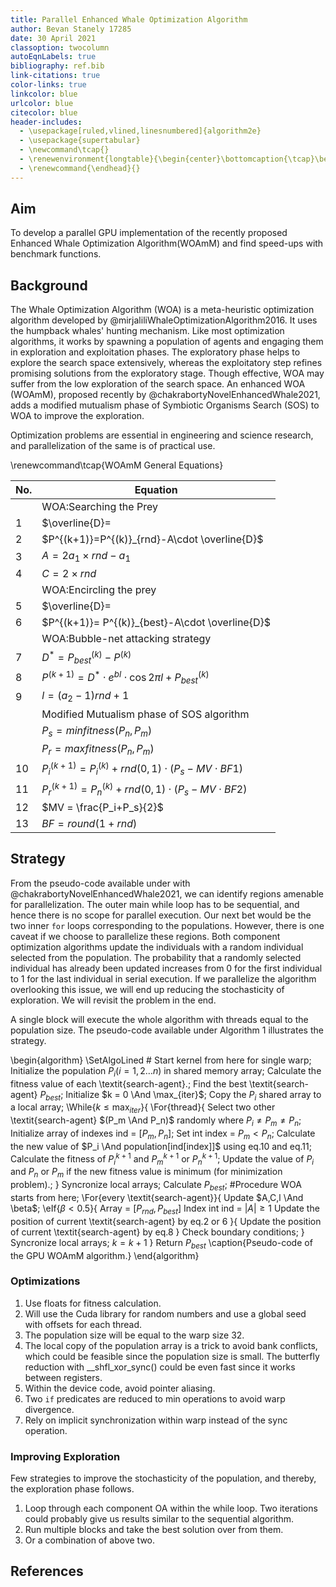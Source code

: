 ```yaml
---
title: Parallel Enhanced Whale Optimization Algorithm
author: Bevan Stanely 17285
date: 30 April 2021
classoption: twocolumn
autoEqnLabels: true
bibliography: ref.bib
link-citations: true
color-links: true
linkcolor: blue
urlcolor: blue
citecolor: blue
header-includes:
  - \usepackage[ruled,vlined,linesnumbered]{algorithm2e}
  - \usepackage{supertabular}
  - \newcommand\tcap{}
  - \renewenvironment{longtable}{\begin{center}\bottomcaption{\tcap}\begin{supertabular}}{\end{supertabular}\end{center}}
  - \renewcommand{\endhead}{}
---
```


## Aim

To develop a parallel GPU implementation of the recently proposed Enhanced Whale Optimization Algorithm(WOAmM) and find speed-ups with benchmark functions.

## Background

The Whale Optimization Algorithm (WOA) is a meta-heuristic optimization algorithm developed by @mirjaliliWhaleOptimizationAlgorithm2016. It uses the humpback whales' hunting mechanism. Like most optimization algorithms, it works by spawning a population of agents and engaging them in exploration and exploitation phases. The exploratory phase helps to explore the search space extensively, whereas the exploitatory step refines promising solutions from the exploratory stage.  Though effective, WOA may suffer from the low exploration of the search space. An enhanced WOA (WOAmM), proposed recently by @chakrabortyNovelEnhancedWhale2021, adds a modified mutualism phase of Symbiotic Organisms Search (SOS) to WOA to improve the exploration.

Optimization problems are essential in engineering and science research, and parallelization of the same is of practical use.

\renewcommand\tcap{WOAmM General Equations}

| No. | Equation                                        |
| --- | ----------------------------------------------- |
|     | WOA:Searching the Prey                              |
| 1   | $\overline{D}=| C\cdot P^{(k)}_{rnd}-P^{(k)}|$ |
| 2   | $P^{(k+1)}=P^{(k)}_{rnd}-A\cdot \overline{D}$   |
| 3   | $A = 2a_1 \times rnd - a_1$                     |
| 4   | $C = 2 \times rnd$                              |
|     | WOA:Encircling the prey                             |
| 5   | $\overline{D}=|C\cdot P^{(k)}_{best}-P^{(k)}|$ |
| 6   | $P^{(k+1)}= P^{(k)}_{best}-A\cdot \overline{D}$ |
|     | WOA:Bubble-net attacking strategy                   |
|7|$D^*= P^{(k)}_{best}-P^{(k)}$||
|8|$P^{(k+1)}= D^*\cdot e^{bl} \cdot \cos{2\pi l} + P^{(k)}_{best}$|
|9|$l = (a_2 - 1)rnd + 1$|
||Modified Mutualism phase of SOS algorithm|
||$P_s=min fitness(P_n,P_m)$|
||$P_r=max fitness(P_n,P_m)$|
|10|$P^{(k+1)}_i= P^{(k)}_i+rnd(0, 1)\cdot(P_s - MV\cdot BF1)$|
|11|$P^{(k+1)}_r= P^{(k)}_n+rnd(0, 1)\cdot(P_s - MV\cdot BF2)$|
|12|$MV = \frac{P_i+P_s}{2}$|
|13|$BF = round(1+rnd)$|

## Strategy

From the pseudo-code available under with @chakrabortyNovelEnhancedWhale2021, we can identify regions amenable for parallelization. The outer main while loop
 has to be sequential, and hence there is no scope for parallel execution. Our next bet would be the two inner `for` loops
 corresponding to the populations. However, there is one caveat if we choose to
 parallelize these regions. Both component optimization algorithms update the individuals with a random individual selected
 from the population. The probability that a randomly selected individual has already been updated increases from 0 for the
 first individual to 1 for the last individual in serial execution. If we parallelize the algorithm overlooking this issue,
 we will end up reducing the stochasticity of exploration. We will revisit the problem in the end.

A single block will execute the whole algorithm with threads equal to the population size. The pseudo-code available under Algorithm 1 illustrates the strategy.

\begin{algorithm}
\SetAlgoLined
 \# Start kernel from here for single warp\;
 Initialize the population $P_i(i = 1,2\ldots n)$ in shared memory array\;
 Calculate the fitness value of each \textit{search-agent}.\;
 Find the best \textit{search-agent} $P_{best}$\;
 Initialize $k = 0 \And \max_{iter}$\;
 Copy the $P_i$ shared array to a local array\;
 \While{$k \leq \max_{iter}$}{
    \For{thread}{
        Select two other \textit{search-agent} $(P_m \And P_n)$ randomly where $P_i \neq P_m \neq P_n$\;
        Initialize array of indexes ind = $[P_m,P_n]$\;
        Set int index = $P_m < P_n$\;
        Calculate the new value of $P_i \And population[ind[index]]$ using eq.10 and eq.11\;
        Calculate the fitness of $P_i^{k+1}$ and $P_m^{k+1}$ or $P_n^{k+1}$\;
        Update the value of $P_i$ and $P_n$ or $P_m$ if the new fitness value is minimum (for minimization problem).\;
    }
    Syncronize local arrays\;
    Calculate $P_{best}$\;
    \#Procedure WOA starts from here\;
    \For{every \textit{search-agent}}{
        Update $A,C,l \And \beta$\;
        \eIf{$\beta < 0.5$}{
            Array = $[P_{rnd},P_{best}]$
            Index int ind = $|A| \geq 1$
            Update the position of current \textit{search-agent} by eq.2 or 6
        }{
            Update the position of current \textit{search-agent} by eq.8
        }
        Check boundary conditions\;
    }
    Syncronize local arrays\;
    $k=k+1$
 }
 Return $P_{best}$
 \caption{Pseudo-code of the GPU WOAmM algorithm.}
\end{algorithm}

### Optimizations

1. Use floats for fitness calculation.
2. Will use the Cuda library for random numbers and use a global seed with offsets for each thread.
3. The population size will be equal to the warp size 32.
4. The local copy of the population array is a trick to avoid bank conflicts, which could be feasible since the population size is small. The butterfly reduction with __shfl_xor_sync() could be even fast since it works between registers.
5. Within the device code, avoid pointer aliasing.
6. Two `if` predicates are reduced to min operations to avoid warp divergence.
7. Rely on implicit synchronization within warp instead of the sync operation.

### Improving Exploration

Few strategies to improve the stochasticity of the population, and thereby, the exploration phase follows.

1. Loop through each component OA within the while loop. Two iterations could probably give us results similar to the sequential algorithm.
2. Run multiple blocks and take the best solution over from them.
3. Or a combination of above two.

## References
